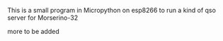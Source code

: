 This is a small program in Micropython on esp8266 to run a kind of qso server for Morserino-32 

more to be added

